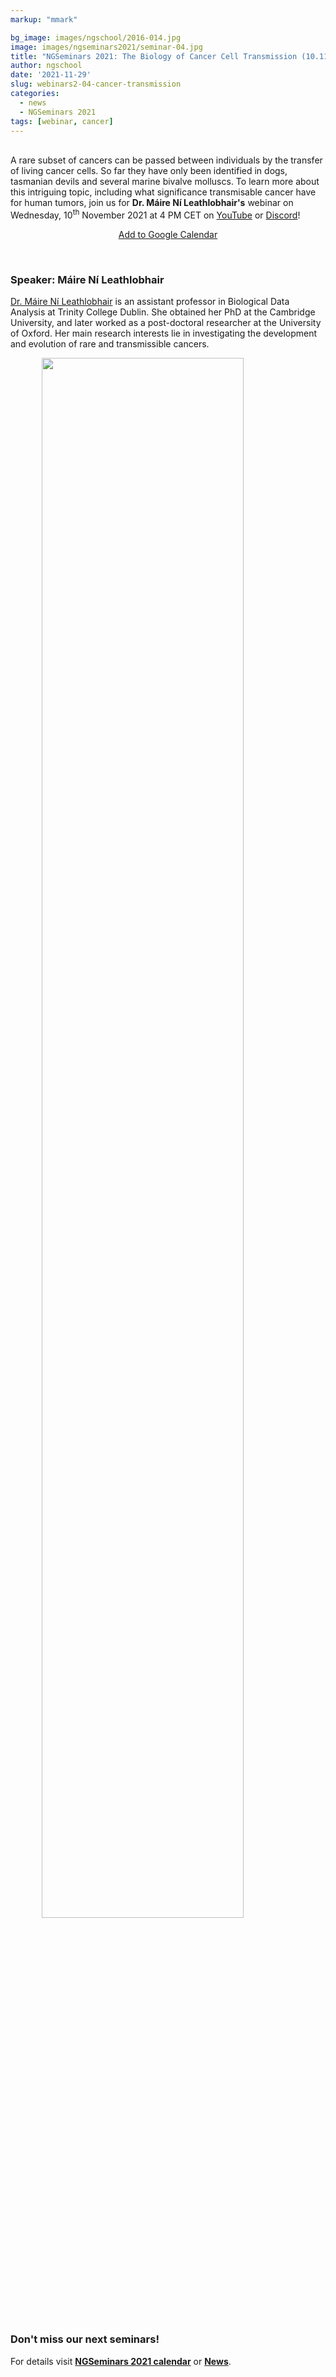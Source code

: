 ```yaml
---
markup: "mmark"

bg_image: images/ngschool/2016-014.jpg
image: images/ngseminars2021/seminar-04.jpg
title: "NGSeminars 2021: The Biology of Cancer Cell Transmission (10.11.2021)"
author: ngschool
date: '2021-11-29'
slug: webinars2-04-cancer-transmission
categories:
  - news
  - NGSeminars 2021
tags: [webinar, cancer]
---
```


<br>
A rare subset of cancers can be passed between individuals by the transfer of living cancer cells. So far they have only been identified in dogs, tasmanian devils and several marine bivalve molluscs. To learn more about this intriguing topic, including what significance transmisable cancer have for human tumors, join us for <b>Dr. Máire Ní Leathlobhair's</b> webinar on Wednesday, 10<sup>th</sup> November 2021 at 4 PM CET on <a href="https://www.youtube.com/NGSchoolEU" target="_blank">YouTube</a> or <a href="https://discord.gg/MhNeqwR" target="_blank">Discord</a>!</b>

<p style="text-align: center;"><a href="https://www.google.com/calendar/render?action=TEMPLATE&text=NGSeminar%3A+The+Biology+of+Cancer+Cell+Transmission&dates=20211110T140000Z%2F20211110T160000Z" target="_blank" class="btn btn-primary">Add to Google Calendar <i class="far fa-calendar-plus"></i></a></p>

<br>

### Speaker: Máire Ní Leathlobhair

<a href="/people/maire-ni-leathlobhair/" target="blank">Dr. Máire Ní Leathlobhair</a> is an assistant professor in Biological Data Analysis at Trinity College Dublin. She obtained her PhD at the Cambridge University, and later worked as a post-doctoral researcher at the University of Oxford. Her main research interests lie in investigating the development and evolution of rare and transmissible cancers.


<img src="/images/ngseminars2021/maire-ni-leathlobhair.jpg" style="width: 80%; display: block; margin-left: auto; margin-right: auto; ">

<br>

### Don't miss our next seminars!
For details visit **[NGSeminars 2021 calendar](/ngseminars2021)** or **[News](/post)**.
